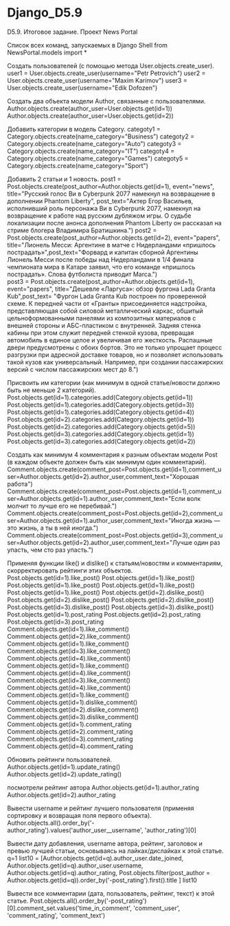 # Django_D5.9
D5.9. Итоговое задание. Проект News Portal

Список всех команд, запускаемых в Django Shell
from NewsPortal.models import *

Создать пользователей (с помощью метода User.objects.create_user).
user1 = User.objects.create_user(username="Petr Petrovich")
user2 = User.objects.create_user(username="Maxim Karimov")
user3 = User.objects.create_user(username="Edik Dofozen")

Создать два объекта модели Author, связанные с пользователями.
Author.objects.create(author_user=User.objects.get(id=1))
Author.objects.create(author_user=User.objects.get(id=2))

Добавить категории в модель Category.
categoty1 = Category.objects.create(name_category="Business")
categoty2 = Category.objects.create(name_category="Auto")
categoty3 = Category.objects.create(name_category="IT")
categoty4 = Category.objects.create(name_category="Games")
categoty5 = Category.objects.create(name_category="Sport")

Добавить 2 статьи и 1 новость.
post1 = Post.objects.create(post_author=Author.objects.get(id=1), event="news", title="Русский голос Ви в Cyberpunk 2077 намекнул на возвращение в дополнении Phantom Liberty", post_text="Актер Егор Васильев, исполнивший роль персонажа Ви в Cyberpunk 2077, намекнул на возвращение к работе над русским дубляжом игры. О судьбе локализации после анонса дополнения Phantom Liberty он рассказал на стриме блогера Владимира Братишкина.")
post2 = Post.objects.create(post_author=Author.objects.get(id=2), event="papers", title="Лионель Месси: Аргентине в матче с Нидерландами «пришлось пострадать»",post_text="Форвард и капитан сборной Аргентины Лионель Месси после победы над Нидерландами в 1/4 финала чемпионата мира в Катаре заявил, что его команде «пришлось пострадать». Слова футболиста приводит Marca.")                                      
post3 = Post.objects.create(post_author=Author.objects.get(id=1), event="papers", title="Дешевле «Ларгуса»: обзор фургона Lada Granta Kub",post_text= "Фургон Lada Granta Kub построен по проверенной схеме. К передней части от «Гранты» присоединяется надстройка, представляющая собой силовой металлический каркас, обшитый цельноформованными панелями из композитных материалов с внешней стороны и АБС-пластиком с внутренней. Задняя стенка кабины при этом служит передней стенкой кузова, превращая автомобиль в единое целое и увеличивая его жесткость. Распашные двери предусмотрены с обоих бортов. Это не только упрощает процесс разгрузки при адресной доставке товаров, но и позволяет использовать такой кузов как универсальный. Например, при создании пассажирских версий с числом пассажирских мест до 8.")
                                      

Присвоить им категории (как минимум в одной статье/новости должно быть не меньше 2 категорий).
Post.objects.get(id=1).categories.add(Category.objects.get(id=1))
Post.objects.get(id=1).categories.add(Category.objects.get(id=3))
Post.objects.get(id=1).categories.add(Category.objects.get(id=4))
Post.objects.get(id=2).categories.add(Category.objects.get(id=1))
Post.objects.get(id=2).categories.add(Category.objects.get(id=5))
Post.objects.get(id=3).categories.add(Category.objects.get(id=1))
Post.objects.get(id=3).categories.add(Category.objects.get(id=2))

Создать как минимум 4 комментария к разным объектам модели Post (в каждом объекте должен быть как минимум один комментарий).
Comment.objects.create(comment_post=Post.objects.get(id=1),comment_user=Author.objects.get(id=2).author_user,comment_text="Хорошая работа")
Comment.objects.create(comment_post=Post.objects.get(id=1),comment_user=Author.objects.get(id=1).author_user,comment_text="Если волк молчит то лучше его не перебивай.")
Comment.objects.create(comment_post=Post.objects.get(id=2),comment_user=Author.objects.get(id=1).author_user,comment_text="Иногда жизнь — это жизнь, а ты в ней иногда.")
Comment.objects.create(comment_post=Post.objects.get(id=3),comment_user=Author.objects.get(id=2).author_user,comment_text="Лучше один раз упасть, чем сто раз упасть.")

Применяя функции like() и dislike() к статьям/новостям и комментариям, скорректировать рейтинги этих объектов.
Post.objects.get(id=1).like_post()
Post.objects.get(id=1).like_post()
Post.objects.get(id=1).like_post()
Post.objects.get(id=1).like_post()
Post.objects.get(id=1).like_post()
Post.objects.get(id=2).dislike_post()
Post.objects.get(id=2).dislike_post()
Post.objects.get(id=2).dislike_post()
Post.objects.get(id=3).dislike_post()
Post.objects.get(id=3).dislike_post()
Post.objects.get(id=1).post_rating
Post.objects.get(id=2).post_rating
Post.objects.get(id=3).post_rating
Comment.objects.get(id=1).like_comment()
Comment.objects.get(id=2).like_comment()
Comment.objects.get(id=1).like_comment()
Comment.objects.get(id=3).like_comment()
Comment.objects.get(id=4).like_comment()
Comment.objects.get(id=1).like_comment()
Comment.objects.get(id=4).like_comment()
Comment.objects.get(id=3).like_comment()
Comment.objects.get(id=4).like_comment()
Comment.objects.get(id=1).like_comment()
Comment.objects.get(id=1).dislike_comment()
Comment.objects.get(id=2).dislike_comment()
Comment.objects.get(id=3).dislike_comment()
Comment.objects.get(id=1).comment_rating
Comment.objects.get(id=2).comment_rating
Comment.objects.get(id=3).comment_rating
Comment.objects.get(id=4).comment_rating

Обновить рейтинги пользователей.
Author.objects.get(id=1).update_rating()
Author.objects.get(id=2).update_rating()


посмотрели рейтинг автора
Author.objects.get(id=1).author_rating
Author.objects.get(id=2).author_rating

Вывести username и рейтинг лучшего пользователя (применяя сортировку и возвращая поля первого объекта).
Author.objects.all().order_by('-author_rating').values('author_user__username', 'author_rating')[0]

Вывести дату добавления, username автора, рейтинг, заголовок и превью лучшей статьи, основываясь на лайках/дислайках к этой статье.
q=1
list10 = [Author.objects.get(id=q).author_user.date_joined,
          Author.objects.get(id=q).author_user.username,
          Author.objects.get(id=q).author_rating,
          Post.objects.filter(post_author = Author.objects.get(id=q)).order_by('-post_rating').first().title
          ]
list10

Вывести все комментарии (дата, пользователь, рейтинг, текст) к этой статье.
Post.objects.all().order_by('-post_rating')[0].comment_set.values('time_in_comment', 'comment_user', 'comment_rating', 'comment_text')


